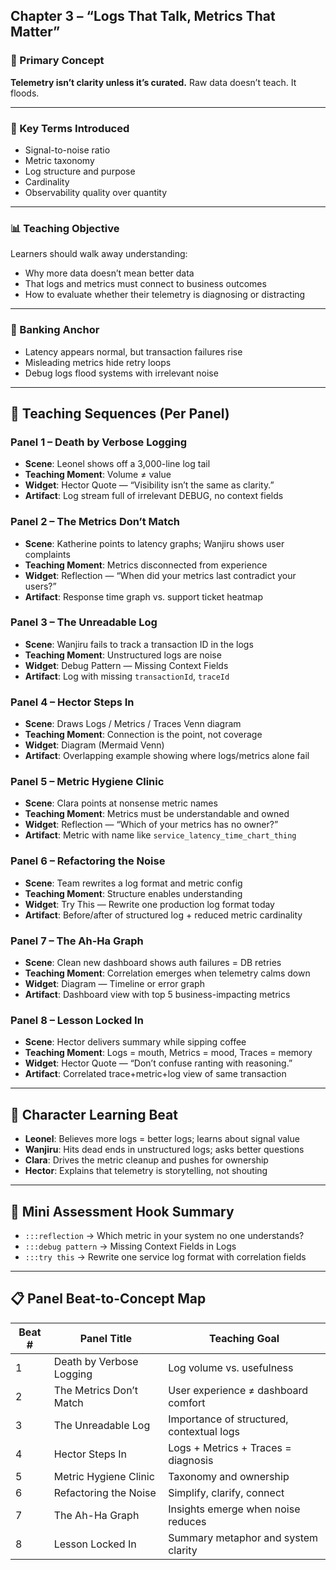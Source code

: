 ## Chapter 3 – “Logs That Talk, Metrics That Matter”

### 🧠 Primary Concept

**Telemetry isn’t clarity unless it’s curated.** Raw data doesn’t teach. It floods.

______________________________________________________________________

### 🧩 Key Terms Introduced

- Signal-to-noise ratio
- Metric taxonomy
- Log structure and purpose
- Cardinality
- Observability quality over quantity

______________________________________________________________________

### 📊 Teaching Objective

Learners should walk away understanding:

- Why more data doesn’t mean better data
- That logs and metrics must connect to business outcomes
- How to evaluate whether their telemetry is diagnosing or distracting

______________________________________________________________________

### 🧱 Banking Anchor

- Latency appears normal, but transaction failures rise
- Misleading metrics hide retry loops
- Debug logs flood systems with irrelevant noise

______________________________________________________________________

## 🧪 Teaching Sequences (Per Panel)

### Panel 1 – Death by Verbose Logging

- **Scene**: Leonel shows off a 3,000-line log tail
- **Teaching Moment**: Volume ≠ value
- **Widget**: Hector Quote — “Visibility isn’t the same as clarity.”
- **Artifact**: Log stream full of irrelevant DEBUG, no context fields

### Panel 2 – The Metrics Don’t Match

- **Scene**: Katherine points to latency graphs; Wanjiru shows user complaints
- **Teaching Moment**: Metrics disconnected from experience
- **Widget**: Reflection — “When did your metrics last contradict your users?”
- **Artifact**: Response time graph vs. support ticket heatmap

### Panel 3 – The Unreadable Log

- **Scene**: Wanjiru fails to track a transaction ID in the logs
- **Teaching Moment**: Unstructured logs are noise
- **Widget**: Debug Pattern — Missing Context Fields
- **Artifact**: Log with missing `transactionId`, `traceId`

### Panel 4 – Hector Steps In

- **Scene**: Draws Logs / Metrics / Traces Venn diagram
- **Teaching Moment**: Connection is the point, not coverage
- **Widget**: Diagram (Mermaid Venn)
- **Artifact**: Overlapping example showing where logs/metrics alone fail

### Panel 5 – Metric Hygiene Clinic

- **Scene**: Clara points at nonsense metric names
- **Teaching Moment**: Metrics must be understandable and owned
- **Widget**: Reflection — “Which of your metrics has no owner?”
- **Artifact**: Metric with name like `service_latency_time_chart_thing`

### Panel 6 – Refactoring the Noise

- **Scene**: Team rewrites a log format and metric config
- **Teaching Moment**: Structure enables understanding
- **Widget**: Try This — Rewrite one production log format today
- **Artifact**: Before/after of structured log + reduced metric cardinality

### Panel 7 – The Ah-Ha Graph

- **Scene**: Clean new dashboard shows auth failures = DB retries
- **Teaching Moment**: Correlation emerges when telemetry calms down
- **Widget**: Diagram — Timeline or error graph
- **Artifact**: Dashboard view with top 5 business-impacting metrics

### Panel 8 – Lesson Locked In

- **Scene**: Hector delivers summary while sipping coffee
- **Teaching Moment**: Logs = mouth, Metrics = mood, Traces = memory
- **Widget**: Hector Quote — “Don’t confuse ranting with reasoning.”
- **Artifact**: Correlated trace+metric+log view of same transaction

______________________________________________________________________

## 👤 Character Learning Beat

- **Leonel**: Believes more logs = better logs; learns about signal value
- **Wanjiru**: Hits dead ends in unstructured logs; asks better questions
- **Clara**: Drives the metric cleanup and pushes for ownership
- **Hector**: Explains that telemetry is storytelling, not shouting

______________________________________________________________________

## 🧪 Mini Assessment Hook Summary

- `:::reflection` → Which metric in your system no one understands?
- `:::debug pattern` → Missing Context Fields in Logs
- `:::try this` → Rewrite one service log format with correlation fields

______________________________________________________________________

## 📋 Panel Beat-to-Concept Map

| Beat # | Panel Title | Teaching Goal |
| ------ | ------------------------ | ----------------------------------------- |
| 1 | Death by Verbose Logging | Log volume vs. usefulness |
| 2 | The Metrics Don’t Match | User experience ≠ dashboard comfort |
| 3 | The Unreadable Log | Importance of structured, contextual logs |
| 4 | Hector Steps In | Logs + Metrics + Traces = diagnosis |
| 5 | Metric Hygiene Clinic | Taxonomy and ownership |
| 6 | Refactoring the Noise | Simplify, clarify, connect |
| 7 | The Ah-Ha Graph | Insights emerge when noise reduces |
| 8 | Lesson Locked In | Summary metaphor and system clarity |

